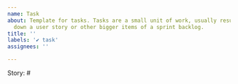 ```yaml
---
name: Task
about: Template for tasks. Tasks are a small unit of work, usually resulting of breaking
  down a user story or other bigger items of a sprint backlog.
title: ''
labels: '✔ task'
assignees: ''

---
```


Story: #
